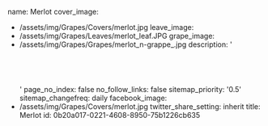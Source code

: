 name: Merlot
cover_image:
  - /assets/img/Grapes/Covers/merlot.jpg
leave_image:
  - /assets/img/Grapes/Leaves/merlot_leaf.JPG
grape_image:
  - /assets/img/Grapes/Grapes/merlot_n-grappe_.jpg
description: '<h2 class="text-base md:text-lg"><br></h2>'
page_no_index: false
no_follow_links: false
sitemap_priority: '0.5'
sitemap_changefreq: daily
facebook_image:
  - /assets/img/Grapes/Covers/merlot.jpg
twitter_share_setting: inherit
title: Merlot
id: 0b20a017-0221-4608-8950-75b1226cb635
